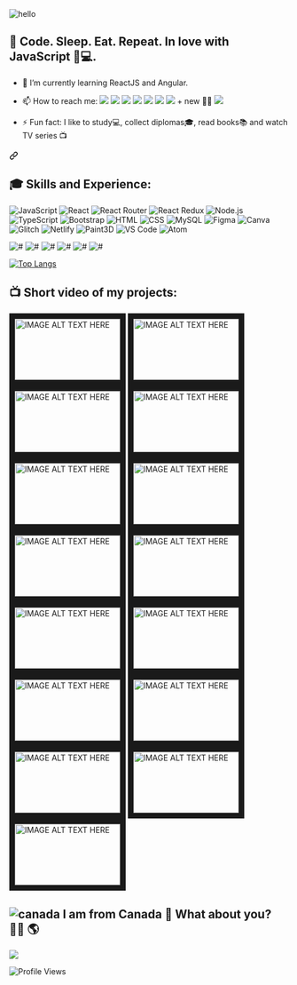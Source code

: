 
<img src="https://user-images.githubusercontent.com/91973134/150840777-87e161ec-0878-422f-aee2-09e499691305.gif" alt="hello" />


   
<h2> 👋   Code. Sleep. Eat. Repeat. In love with JavaScript 💛💻. </h2>

- 🌱 I’m currently learning ReactJS and Angular.
- 📫 How to reach me: [<img src="https://img.icons8.com/nolan/30/linkedin.png"/>](https://www.linkedin.com/in/larisa-b-34558714a/) [<img src="https://img.icons8.com/nolan/30/telegram-app.png"/>](https://telegram.me/lauralarisa) [<img src="https://img.icons8.com/nolan/30/whatsapp.png"/>](https://wa.me/+16476496305?text=Hello!) [<img src="https://img.icons8.com/external-icongeek26-outline-gradient-icongeek26/30/000000/external-email-essentials-icongeek26-outline-gradient-icongeek26.png"/>](mailto:beletsky.larisa@gmail.com) [<img src="https://img.icons8.com/nolan/30/youtube-play.png"/>](https://www.youtube.com/channel/UCWRCnSdZonkzU34OnMT35Kg/videos) [<img src="https://img.icons8.com/nolan/30/github.png"/>](https://github.com/lorabel07) [<img src="https://img.icons8.com/external-icongeek26-outline-gradient-icongeek26/28/000000/external-website-education-icongeek26-outline-gradient-icongeek26.png"/>](https://larisa-website.glitch.me/) + new 💁‍♀️  [<img src="https://img.icons8.com/external-icongeek26-outline-gradient-icongeek26/28/000000/external-website-education-icongeek26-outline-gradient-icongeek26.png"/>](https://larisa-beletsky-website.netlify.app/)


- ⚡ Fun fact: I like to study💻, collect diplomas🎓, read books📚 and watch TV series 📺

<a id="user-content-skills-and-experience" class="anchor" aria-hidden="true" href="#skills-and-experience"><svg class="octicon octicon-link" viewBox="0 0 16 16" version="1.1" width="16" height="16" aria-hidden="true"><path fill-rule="evenodd" d="M7.775 3.275a.75.75 0 001.06 1.06l1.25-1.25a2 2 0 112.83 2.83l-2.5 2.5a2 2 0 01-2.83 0 .75.75 0 00-1.06 1.06 3.5 3.5 0 004.95 0l2.5-2.5a3.5 3.5 0 00-4.95-4.95l-1.25 1.25zm-4.69 9.64a2 2 0 010-2.83l2.5-2.5a2 2 0 012.83 0 .75.75 0 001.06-1.06 3.5 3.5 0 00-4.95 0l-2.5 2.5a3.5 3.5 0 004.95 4.95l1.25-1.25a.75.75 0 00-1.06-1.06l-1.25 1.25a2 2 0 01-2.83 0z"></path></svg></a>

<h2> 🎓 Skills and Experience:  </h2>
  
<p dir="auto">
<img alt="JavaScript" src="https://img.shields.io/badge/JavaScript-F7DF1E?logo=javascript&logoColor=white&style=flat"/>
<img alt="React" src="https://img.shields.io/badge/React-40d2f7?logo=react&logoColor=white&style=flat"/>
<img alt="React Router" src="https://img.shields.io/badge/ReactRouter-f10c64?logo=react-router&logoColor=white&style=flat"/>
<img alt="React Redux" src="https://img.shields.io/badge/ReactRedux-764abc?logo=redux&logoColor=white&style=flat"/>
<img alt="Node.js" src="https://img.shields.io/badge/Node.js-mediumseagreen?logo=node.js&logoColor=white&style=flat"/>
<img alt="TypeScript" src="https://img.shields.io/badge/TypeScript-3178c6?logo=typescript&logoColor=white&style=flat"/>   
<img alt="Bootstrap" src="https://img.shields.io/badge/Bootstrap-7952B3?logo=bootstrap&logoColor=white&style=flat"/>
<img alt="HTML" src="https://img.shields.io/badge/HTML-E34F26?logo=html5&logoColor=white&style=flat"/>
<img alt="CSS" src="https://img.shields.io/badge/CSS-deepskyblue?logo=css3&logoColor=white&style=flat"/>
<img alt="MySQL" src="https://img.shields.io/badge/MySQL-%2300f.svg?style=flat&logo=mysql&logoColor=white"/>
<img alt="Figma" src="https://img.shields.io/badge/Figma-coral?style=flat&logo=figma&logoColor=white"/>
<img alt="Canva" src="https://img.shields.io/badge/Canva-mediumspringgreen?style=flat&logo=canva&logoColor=white"/>   
<img alt="Glitch" src="https://img.shields.io/badge/Glitch-f14deb?style=flat&logo=glitch&logoColor=white"/> 
<img alt="Netlify" src="https://img.shields.io/badge/Netlify-00C7B7?style=flat&logo=netlify&logoColor=white"/>
<img alt="Paint3D" src="https://img.shields.io/badge/Paint3D-ad56cf?style=flat&logo=paint3d&logoColor=white"/>   
<img alt="VS Code" src="https://img.shields.io/badge/VSCode-cornflowerblue?style=flat&logo=visual-studio-code&logoColor=white"/>
<img alt="Atom" src="https://img.shields.io/badge/Atom-springgreen?style=flat&logo=atom&logoColor=white"/>   
</p> 

<p dir="auto">
<img alt="#" src="https://img.shields.io/badge/Microsoft_Office-D83B01?style=flat&logo=microsoft-office&logoColor=white"/>
<img alt="#" src="https://img.shields.io/badge/Microsoft_Word-2B579A?style=flat&logo=microsoft-word&logoColor=white"/>
<img alt="#" src="https://img.shields.io/badge/Microsoft_Excel-217346?style=flat&logo=microsoft-excel&logoColor=white"/>
<img alt="#" src="https://img.shields.io/badge/Microsoft_Access-fuchsia?style=flat&logo=microsoft-access&logoColor=white"/> 
<img alt="#" src="https://img.shields.io/badge/Microsoft_PowerPoint-orangered?style=flat&logo=microsoft-powerpoint&logoColor=white"/>
<img alt="#" src="https://img.shields.io/badge/Microsoft_SQL_Server-lightgray?style=flat&logo=microsoft-sql-server&logoColor=black"/>   
</p>

[![Top Langs](https://github-readme-stats.vercel.app/api/top-langs/?username=LoraBel07&layout=compact&theme=radical&langs_count=8)](https://github.com/anuraghazra/github-readme-stats)


<h2> 📺  Short video of my projects:  </h2>

<a href="https://www.youtube.com/watch?v=mgGDKDRhevY" target="_blank"><img src="https://user-images.githubusercontent.com/91973134/147855647-53cb9c80-fe2f-4af0-91d7-a9d98333e250.jpg" alt="IMAGE ALT TEXT HERE" width="190" height="110" border="10" /></a> <a href="https://www.youtube.com/watch?v=k6d_cQkJjoE" target="_blank"><img src="https://user-images.githubusercontent.com/91973134/147856577-77250b9e-e782-4123-9a31-b105402602cc.jpg" alt="IMAGE ALT TEXT HERE" width="190" height="110" border="10" /></a> <a href="https://www.youtube.com/watch?v=Id318FyYnho" target="_blank"><img src="https://user-images.githubusercontent.com/91973134/147289846-26419fd3-2eac-4e4f-a3bb-60281fcb6e4d.jpg" alt="IMAGE ALT TEXT HERE" width="190" height="110" border="10" /></a> <a href="https://www.youtube.com/watch?v=mQbNSXxj2s8" target="_blank"><img src="https://user-images.githubusercontent.com/91973134/206824303-29f2906d-351f-4d8c-a8ce-14391810d21b.jpg" alt="IMAGE ALT TEXT HERE" width="190" height="110" border="10" /></a>  <a href="https://www.youtube.com/watch?v=-0Hg5pz-zMU" target="_blank"><img src="https://user-images.githubusercontent.com/91973134/147289460-abd012e4-ed49-4c6b-a19d-9783aa2dc494.jpg" alt="IMAGE ALT TEXT HERE" width="190" height="110" border="10" /></a>  <a href="https://www.youtube.com/watch?v=jAcz2iOd0Nw" target="_blank"><img src="https://user-images.githubusercontent.com/91973134/197408028-be2d8d1c-4fd8-4202-9524-fc493bdda92e.jpg" alt="IMAGE ALT TEXT HERE" width="190" height="110" border="10" /></a>   <a href="https://www.youtube.com/watch?v=uYNDkYm-p20" target="_blank"><img src="https://user-images.githubusercontent.com/91973134/150699137-8e2826b9-e117-452c-aee5-18418dbabc2c.jpg" alt="IMAGE ALT TEXT HERE" width="190" height="110" border="10" /></a>      <a href="https://www.youtube.com/watch?v=wDSklxwccjQ" target="_blank"><img src="https://user-images.githubusercontent.com/91973134/154593586-92ca7754-de73-4e3d-a208-7ae9a745d020.jpg" alt="IMAGE ALT TEXT HERE" width="190" height="110" border="10" /></a>  <a href="https://www.linkedin.com/feed/update/urn:li:activity:6975841191573540864/" target="_blank"><img src="https://user-images.githubusercontent.com/91973134/190807184-34fe568a-b072-42b9-89ca-7784695f80d0.jpg" alt="IMAGE ALT TEXT HERE" width="190" height="110" border="10" /></a> <a href="https://www.youtube.com/watch?v=UquOYEjfzBA" target="_blank"><img src="https://user-images.githubusercontent.com/91973134/193471277-b6fab299-0de0-458e-8f85-ace725741fa8.jpg" alt="IMAGE ALT TEXT HERE" width="190" height="110" border="10" /></a>   <a href="https://www.youtube.com/watch?v=2VOtOyWsgJw&t" target="_blank"><img src="https://user-images.githubusercontent.com/91973134/194606065-fbf828b2-bdf2-4eb6-8e37-507ccc8bc74f.jpg" alt="IMAGE ALT TEXT HERE" width="190" height="110" border="10" /></a>  <a href="https://www.youtube.com/watch?v=XnjuUFSVwr4" target="_blank"><img src="https://user-images.githubusercontent.com/91973134/194775517-6798cf71-5508-4ab9-b7a4-1bbc0629643c.jpg" alt="IMAGE ALT TEXT HERE" width="190" height="110" border="10" /></a>   <a href="https://www.youtube.com/watch?v=S7OYBO-ucUY" target="_blank"><img src="https://user-images.githubusercontent.com/91973134/194939947-ebad97f5-fbd9-4981-b946-8539b670f813.jpg" alt="IMAGE ALT TEXT HERE" width="190" height="110" border="10" /></a>  <a href="https://www.youtube.com/watch?v=T4QLbJtat9c" target="_blank"><img src="https://user-images.githubusercontent.com/91973134/194987771-a6d1e3bd-a3fa-4ef9-a81f-da7ec8424ea5.jpg" alt="IMAGE ALT TEXT HERE" width="190" height="110" border="10" /></a>  <a href="https://www.youtube.com/watch?v=vKYdpoEHOdw&t" target="_blank"><img src="https://user-images.githubusercontent.com/91973134/200086274-636dcddc-3126-4d6a-915a-878430051e86.jpg" alt="IMAGE ALT TEXT HERE" width="190" height="110" border="10" /></a>




<h2> <img src="https://bestanimations.com/media/canada/1951458760canadian-flag-animated-gif-3.gif" alt="canada" /> I am from Canada  🍁  What about you?  🤝🏼 🌎</h2>


<a href='https://clustrmaps.com/site/1bmc6'  target="_blank" title='Visit tracker'><img src="https://clustrmaps.com/map_v2.png?cl=f9d7f8&w=280&t=n&d=3k4kDWWaS0sSNIndK4gpjHAfA0bTFzIhurNy9130R4I&co=0c0c5c&ct=ffffff" /></a>

<section align="left">
  <img src="https://komarev.com/ghpvc/?username=LoraBel07&label=Profile+Views&color=brightgreen&style=flat" alt="Profile Views" />
